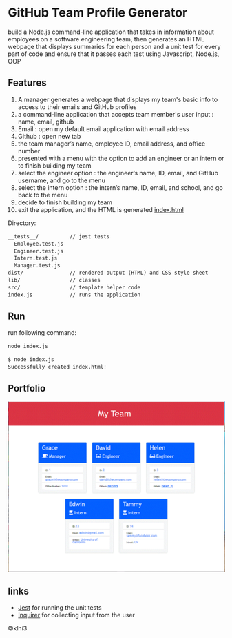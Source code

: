 # GitHub Team Profile Generator
   
 build a Node.js command-line application that takes in information about employees on a software engineering team, then generates an HTML webpage that displays summaries for each person and a unit test for every part of code and ensure that it passes each test using Javascript, Node.js, OOP

## Features

1. A manager generates a webpage that displays my team's basic info to access to their emails and GitHub profiles
2. a command-line application that accepts team member's user input : name, email, github
3. Email : open my default email application with email address 
4. Github : open new tab 
5. the team manager’s name, employee ID, email address, and office number
6. presented with a menu with the option to add an engineer or an intern or to finish building my team
7. select the engineer option :  the engineer’s name, ID, email, and GitHub username,  and go to the menu
8. select the intern option :  the intern’s name, ID, email, and school, and go back to the menu
9.  decide to finish building my team 
10.  exit the application, and the HTML is generated  [index.html](https://klhi3.github.io/github-team-profile-generator/)


Directory: 

```md
__tests__/			// jest tests
  Employee.test.js
  Engineer.test.js
  Intern.test.js
  Manager.test.js
dist/               // rendered output (HTML) and CSS style sheet
lib/				// classes
src/				// template helper code
index.js			// runs the application
```


## Run

run following command: 

```bash
node index.js
```


```bash
$ node index.js
Successfully created index.html!
```
  
## Portfolio

![](./assets/images/page.gif)



## links
* [Jest](https://www.npmjs.com/package/jest) for running the unit tests
* [Inquirer](https://www.npmjs.com/package/inquirer) for collecting input from the user

  
   

:copyright:klhi3



